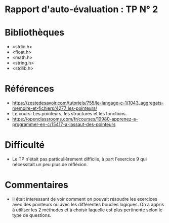 # Rapport d'auto-évaluation : TP N° 2 
# Bibliothèques
* <stdio.h>
* <float.h>
* <math.h>
* <string.h>
* <stdlib.h>

# Références

* https://zestedesavoir.com/tutoriels/755/le-langage-c-1/1043_aggregats-memoire-et-fichiers/4277_les-pointeurs/
* Le cours: Les pointeurs, les structures et les fonctions.
* https://openclassrooms.com/fr/courses/19980-apprenez-a-programmer-en-c/15417-a-lassaut-des-pointeurs


# Difficulté

* Le TP n'était pas particulièrement difficile, à part l'exercice 9 qui nécessitait un peu plus de réfléxion.


# Commentaires

* Il était interessant de voir comment on pouvait résoudre les exercices avec des pointeurs ou avec les différentes boucles logiques. On a appris à utiliser les 2 méthodes et à choisir laquelle est plus pertinente selon le type de questions.
